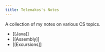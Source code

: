 ```yaml
---
title: Telemakos's Notes
---
```

A collection of my notes on various CS topics.

- [[Java]]
- [[Assembly]]
- [[Excursions]]

